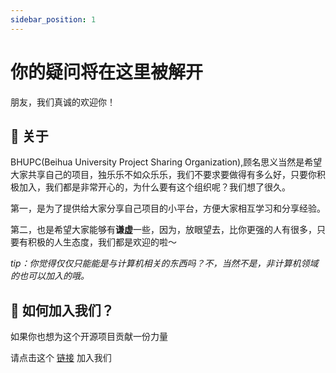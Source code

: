 ```yaml
---
sidebar_position: 1
---
```


# 你的疑问将在这里被解开

朋友，我们真诚的欢迎你！

## 🍭 关于

BHUPC(Beihua University Project Sharing Organization),顾名思义当然是希望大家共享自己的项目，独乐乐不如众乐乐，我们不要求要做得有多么好，只要你积极加入，我们都是非常开心的，为什么要有这个组织呢？我们想了很久。

第一，是为了提供给大家分享自己项目的小平台，方便大家相互学习和分享经验。

第二，也是希望大家能够有**谦虚**一些，因为，放眼望去，比你更强的人有很多，只要有积极的人生态度，我们都是欢迎的啦～

*tip：你觉得仅仅只能能是与计算机相关的东西吗？不，当然不是，非计算机领域的也可以加入的哦。*

## 🍹 如何加入我们？

如果你也想为这个开源项目贡献一份力量

请点击这个 [链接](https://github.com/BHUPC90/.github/issues/new/choose)  加入我们


